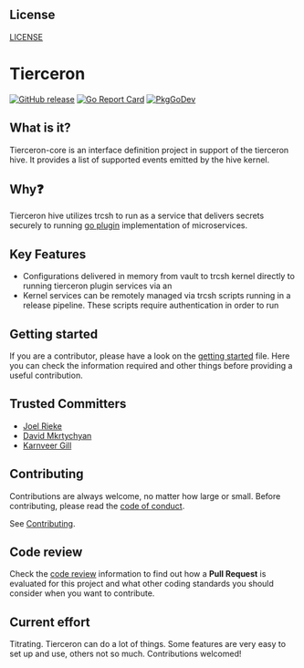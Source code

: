 
## License
[LICENSE](LICENSE)

# Tierceron

[![GitHub release](https://img.shields.io/github/release/trimble-oss/tierceron-core.svg?style=flat-square)](https://github.com/trimble-oss/tierceron-core/releases/latest)
[![Go Report Card](https://goreportcard.com/badge/github.com/trimble-oss/tierceron-core)](https://goreportcard.com/report/github.com/trimble-oss/tierceron-core)
[![PkgGoDev](https://img.shields.io/badge/go.dev-docs-007d9c?logo=go&logoColor=white&style=flat-square)](https://pkg.go.dev/github.com/trimble-oss/tierceron-core)

## What is it?
Tierceron-core is an interface definition project in support of the tierceron hive.  It provides a list of supported events emitted by the hive kernel.

## Why❓
Tierceron hive utilizes trcsh to run as a service that
delivers secrets securely to running [go plugin](https://pkg.go.dev/plugin) implementation of microservices.

## Key Features
* Configurations delivered in memory from vault to trcsh kernel directly to running tierceron plugin services via an 
* Kernel services can be remotely managed via trcsh scripts running in a release pipeline.  These scripts require authentication in order to run


## Getting started
If you are a contributor, please have a look on the [getting started](GETTING_STARTED.MD) file. Here you can check the information required and other things before providing a useful contribution.

## Trusted Committers
- [Joel Rieke](mailto:joel_rieke@trimble.com)
- [David Mkrtychyan](mailto:david_mkrtychyan@trimble.com)
- [Karnveer Gill](mailto:karnveer_gill@trimble.com)

## Contributing
Contributions are always welcome, no matter how large or small. Before contributing, please read the [code of conduct](CODE_OF_CONDUCT.MD).

See [Contributing](CONTRIBUTING.MD).

## Code review
Check the [code review](CODE_REVIEW.MD) information to find out how a **Pull Request** is evaluated for this project and what other coding standards you should consider when you want to contribute.

## Current effort
Titrating.  Tierceron can do a lot of things.  Some features are very easy to set up and use, others not so much.  Contributions welcomed!
